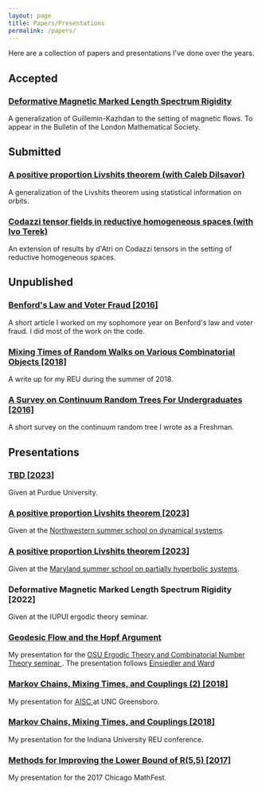 ```yaml
---
layout: page
title: Papers/Presentations
permalink: /papers/
---
```

Here are a collection of papers and presentations I've done over the years.

## Accepted

<h3><a class = "link-style" href="https://arxiv.org/abs/2211.01865">Deformative Magnetic Marked Length Spectrum Rigidity </a> </h3>
<p> A generalization of Guillemin-Kazhdan to the setting of magnetic flows. To appear in the Bulletin of the London Mathematical Society. </p>

## Submitted

<h3><a class = "link-style" href="https://arxiv.org/abs/2304.01372"> A positive proportion Livshits theorem (with Caleb Dilsavor)</a> </h3>
<p> A generalization of the Livshits theorem using statistical information on orbits. </p>

<h3> <a class= "link-style" href="https://arxiv.org/abs/2306.07444">Codazzi tensor fields in reductive homogeneous spaces (with Ivo Terek)</a> </h3>
<p> An extension of results by d'Atri on Codazzi tensors in the setting of reductive homogeneous spaces. </p>


## Unpublished

<h3> <a class = "link-style" href="https://drive.google.com/file/d/0B7xRmSk2iyhedWp6ZmxzdTRDZHM/view?usp=sharing">Benford's Law and Voter Fraud [2016]</a> </h3>
<p>A short article I worked on my sophomore year on Benford's law and voter fraud. I did most of the work on the code.</p>

<h3> <a class = "link-style" href="/files/writeup.pdf">Mixing Times of Random Walks on Various Combinatorial Objects [2018]</a> </h3>
<p>A write up for my REU during the summer of 2018.</p>

<h3> <a class = "link-style" href="https://drive.google.com/file/d/0B7xRmSk2iyheZEhFWFhrZ1V6bEE/view?usp=sharing">A Survey on Continuum Random Trees For Undergraduates [2016]</a></h3>
<p>A short survey on the continuum random tree I wrote as a Freshman.</p>

## Presentations

<h3><a class = "link-style" href=""> TBD [2023]</a> </h3>
<p>Given at Purdue University.</p>

<h3> <a class = "link-style" href="/files/Positive_Proportion_Livshits-northwestern.pdf"> A positive proportion Livshits theorem [2023]</a></h3>
<p> Given at the <a class = "link-style" href="https://sites.northwestern.edu/dynamicsrtg/summer-school-2023/">Northwestern summer school on dynamical systems</a>. </p>

<h3><a class = "link-style" href="/files/Positive_Proportion_Livshits-maryland.pdf"> A positive proportion Livshits theorem [2023]</a></h3>
<p> Given at the <a class = "link-style" href="https://brinmrc.umd.edu/programs/schools/summer23/summer23-school-hyperbolicity.html">Maryland summer school on partially hyperbolic systems</a>. </p>

<h3>Deformative Magnetic Marked Length Spectrum Rigidity [2022] </h3>
<p> Given at the IUPUI ergodic theory seminar. </p>

<h3> <a class = "link-style" href="https://www.youtube.com/watch?v=NVOxRGiCevM">Geodesic Flow and the Hopf Argument</a></h3>
<p>My presentation for the <a class = "link-style" href="https://www.youtube.com/channel/UC0z8KwHkXp-5gA1996UnTyQ/videos"> OSU Ergodic Theory and Combinatorial Number Theory seminar </a>. The presentation follows <a class = "link-style" href="https://www.springer.com/gp/book/9780857290205">Einsiedler and Ward</a> </p>

<h3> <a class = "link-style" href="/files/NCPresentation.pdf">Markov Chains, Mixing Times, and Couplings (2) [2018]</a></h3>
<p>My presentation for <a class = "link-style" href="https://www.niss.org/news/international-conference-advances-interdisciplinary-statistics-and-combinatorics-aisc"> AISC </a> at UNC Greensboro.</p>

<h3> <a class = "link-style" href="/files/beamer.pdf">Markov Chains, Mixing Times, and Couplings [2018]</a> </h3>
<p>My presentation for the Indiana University REU conference.</p>

<h3> <a class = "link-style" href="https://github.com/marshareb/ramsey/blob/master/Other%20Files/ramseyppt.pdf">Methods for Improving the Lower Bound of R(5,5) [2017]</a> </h3>
<p>My presentation for the 2017 Chicago MathFest. </p>

